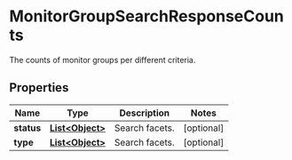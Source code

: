 # MonitorGroupSearchResponseCounts

The counts of monitor groups per different criteria.

## Properties

| Name       | Type                                | Description    | Notes      |
| ---------- | ----------------------------------- | -------------- | ---------- |
| **status** | [**List&lt;Object&gt;**](Object.md) | Search facets. | [optional] |
| **type**   | [**List&lt;Object&gt;**](Object.md) | Search facets. | [optional] |
